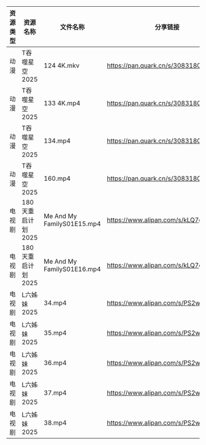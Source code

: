 | 资源类型 | 资源名称         | 文件名称                       | 分享链接                                 | 更新时间                |
| ---- | ------------ | -------------------------- | ------------------------------------ | ------------------- |
| 动漫   | T吞噬星空2025    | 124 4K.mkv                 | https://pan.quark.cn/s/30831801e12a  | 2025-02-25 11:50:59 |
| 动漫   | T吞噬星空2025    | 133 4K.mp4                 | https://pan.quark.cn/s/30831801e12a  | 2025-02-25 11:51:02 |
| 动漫   | T吞噬星空2025    | 134.mp4                    | https://pan.quark.cn/s/30831801e12a  | 2025-02-25 11:51:05 |
| 动漫   | T吞噬星空2025    | 160.mp4                    | https://pan.quark.cn/s/30831801e12a  | 2025-02-25 11:50:57 |
| 电视剧  | 180天重启计划2025 | Me And My FamilyS01E15.mp4 | https://www.alipan.com/s/kLQ7gTsr9MV | 2025-02-25 00:05:04 |
| 电视剧  | 180天重启计划2025 | Me And My FamilyS01E16.mp4 | https://www.alipan.com/s/kLQ7gTsr9MV | 2025-02-25 00:05:04 |
| 电视剧  | L六姊妹2025     | 34.mp4                     | https://www.alipan.com/s/PS2wCaFpCy5 | 2025-02-25 00:06:05 |
| 电视剧  | L六姊妹2025     | 35.mp4                     | https://www.alipan.com/s/PS2wCaFpCy5 | 2025-02-25 00:06:05 |
| 电视剧  | L六姊妹2025     | 36.mp4                     | https://www.alipan.com/s/PS2wCaFpCy5 | 2025-02-25 00:06:05 |
| 电视剧  | L六姊妹2025     | 37.mp4                     | https://www.alipan.com/s/PS2wCaFpCy5 | 2025-02-25 00:06:05 |
| 电视剧  | L六姊妹2025     | 38.mp4                     | https://www.alipan.com/s/PS2wCaFpCy5 | 2025-02-25 00:06:04 |
